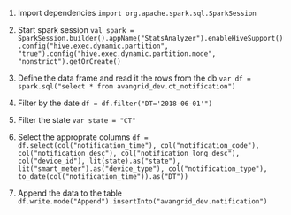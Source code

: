 
1. Import dependencies 
`import org.apache.spark.sql.SparkSession`

2. Start spark session 
`val spark = SparkSession.builder().appName("StatsAnalyzer").enableHiveSupport().config("hive.exec.dynamic.partition", "true").config("hive.exec.dynamic.partition.mode", "nonstrict").getOrCreate()`

3. Define the data frame and read it the rows from the db
`var df = spark.sql("select * from avangrid_dev.ct_notification")`

4. Filter by the date 
`df = df.filter("DT='2018-06-01'")`

5. Filter the state 
`var state = "CT"`

6. Select the approprate columns 
`df = df.select(col("notification_time"), col("notification_code"), col("notification_desc"), col("notification_long_desc"), col("device_id"), lit(state).as("state"), lit("smart_meter").as("device_type"), col("notification_type"), to_date(col("notification_time")).as("DT"))`

7. Append the data to the table
`df.write.mode("Append").insertInto("avangrid_dev.notification")`